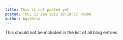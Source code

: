 ```yaml
---
title: This is not posted yet
posted: Thu, 12 Jan 2012 10:19:32 -0800
author: bguthrie
---
```

This should not be included in the list of all blog entries.
